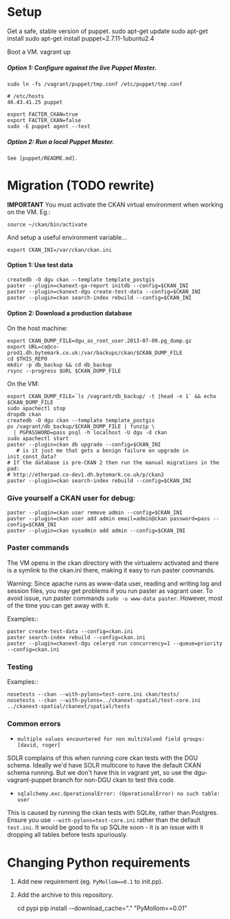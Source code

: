 # Setup

Get a safe, stable version of puppet.
    sudo apt-get update
    sudo apt-get install sudo apt-get install puppet=2.7.11-1ubuntu2.4

Boot a VM.
    vagrant up

##### Option 1: Configure against the live Puppet Master.

    sudo ln -fs /vagrant/puppet/tmp.conf /etc/puppet/tmp.conf
    
    # /etc/hosts
    46.43.41.25 puppet

    export FACTER_CKAN=true
    export FACTER_CKAN=false
    sudo -E puppet agent --test

##### Option 2: Run a local Puppet Master.

    See [puppet/README.md].


# Migration (TODO rewrite)

**IMPORTANT** You must activate the CKAN virtual environment when working on the VM. Eg.:

    source ~/ckan/bin/activate

And setup a useful environment variable... 

    export CKAN_INI=/var/ckan/ckan.ini

#### Option 1: Use test data

    createdb -O dgu ckan --template template_postgis
    paster --plugin=ckanext-ga-report initdb --config=$CKAN_INI
    paster --plugin=ckanext-dgu create-test-data --config=$CKAN_INI
    paster --plugin=ckan search-index rebuild --config=$CKAN_INI

#### Option 2: Download a production database

On the host machine: 

    export CKAN_DUMP_FILE=dgu_as_root_user.2013-07-09.pg_dump.gz
    export URL=co@co-prod1.dh.bytemark.co.uk:/var/backups/ckan/$CKAN_DUMP_FILE
    cd $THIS_REPO
    mkdir -p db_backup && cd db_backup
    rsync --progress $URL $CKAN_DUMP_FILE

On the VM:

    export CKAN_DUMP_FILE=`ls /vagrant/db_backup/ -t |head -n 1` && echo $CKAN_DUMP_FILE
    sudo apachectl stop
    dropdb ckan
    createdb -O dgu ckan --template template_postgis
    pv /vagrant/db_backup/$CKAN_DUMP_FILE | funzip \
      | PGPASSWORD=pass psql -h localhost -U dgu -d ckan
    sudo apachectl start
    paster --plugin=ckan db upgrade --config=$CKAN_INI
       # is it just me that gets a benign failure on upgrade in init_const_data?
    # If the database is pre-CKAN 2 then run the manual migrations in the pad:
    # http://etherpad.co-dev1.dh.bytemark.co.uk/p/ckan2
    paster --plugin=ckan search-index rebuild --config=$CKAN_INI

### Give yourself a CKAN user for debug:

    paster --plugin=ckan user remove admin --config=$CKAN_INI
    paster --plugin=ckan user add admin email=admin@ckan password=pass --config=$CKAN_INI
    paster --plugin=ckan sysadmin add admin --config=$CKAN_INI

### Paster commands

The VM opens in the ckan directory with the virtualenv activated and there is a symlink to the ckan.ini there, making it easy to run paster commands. 

Warning: Since apache runs as www-data user, reading and writing log and session files, you may get problems if you run paster as vagrant user. To avoid issue, run paster commands ``sudo -u www-data paster``. However, most of the time you can get away with it.

Examples::

    paster create-test-data --config=ckan.ini
    paster search-index rebuild --config=ckan.ini
    paster --plugin=ckanext-dgu celeryd run concurrency=1 --queue=priority --config=ckan.ini

### Testing

Examples::

    nosetests --ckan --with-pylons=test-core.ini ckan/tests/
    nosetests --ckan --with-pylons=../ckanext-spatial/test-core.ini ../ckanext-spatial/ckanext/spatial/tests

### Common errors

* `multiple values encountered for non multiValued field groups: [david, roger]`

SOLR complains of this when running core ckan tests with the DGU schema. Ideally we'd have SOLR multicore to have the default CKAN schema running. But we don't have this in vagrant yet, so use the dgu-vagrant-puppet branch for non-DGU ckan to test this code.

* `sqlalchemy.exc.OperationalError: (OperationalError) no such table: user`

This is caused by running the ckan tests with SQLite, rather than Postgres. Ensure you use `--with-pylons=test-core.ini` rather than the default `test.ini`. It would be good to fix up SQLite soon - it is an issue with it dropping all tables before tests spuriously.


# Changing Python requirements

1. Add new requirement (eg. `PyMollom==0.1` to init.pp).
2. Add the archive to this repository.

    cd pypi
    pip install --download_cache="." "PyMollom==0.01"

